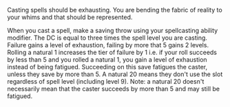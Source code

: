 Casting spells should be exhausting. You are bending the fabric of reality to your whims and that should be represented.

When you cast a spell, make a saving throw using your spellcasting ability modifier. The DC is equal to three times the spell level you are casting. Failure gains a level of exhaustion, failing by more that 5 gains 2 levels. Rolling a natural 1 increases the tier of failure by 1 i.e. if your roll succeeds by less than 5 and you rolled a natural 1, you gain a level of exhaustion instead of being fatigued. Succeeding on this save fatigues the caster, unless they save by more than 5. A natural 20 means they don't use the slot regardless of spell level (including level 9). Note: a natural 20 doesn't necessarily mean that the caster succeeds by more than 5 and may still be fatigued.